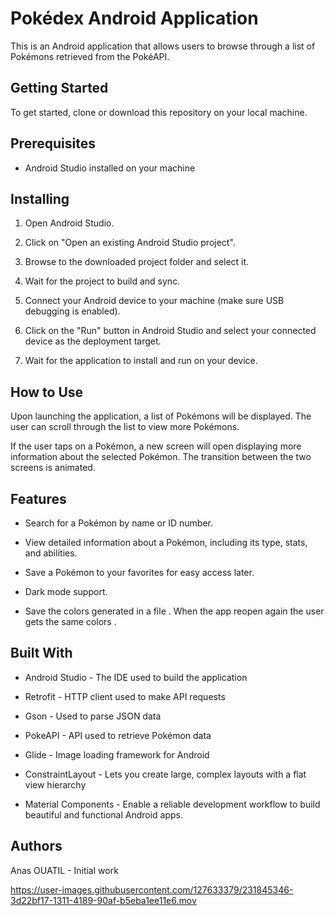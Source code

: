 # Pokédex Android Application

This is an Android application that allows users to browse through a list of Pokémons retrieved from the PokéAPI.

## Getting Started

To get started, clone or download this repository on your local machine.

## Prerequisites

+ Android Studio installed on your machine

## Installing

1. Open Android Studio.

2. Click on "Open an existing Android Studio project".

3. Browse to the downloaded project folder and select it.

4. Wait for the project to build and sync.

5. Connect your Android device to your machine (make sure USB debugging is enabled).

6. Click on the "Run" button in Android Studio and select your connected device as the deployment target.

7. Wait for the application to install and run on your device.

## How to Use

Upon launching the application, a list of Pokémons will be displayed. The user can scroll through the list to view more Pokémons.

If the user taps on a Pokémon, a new screen will open displaying more information about the selected Pokémon. The transition between the two screens is animated.


## Features
+ Search for a Pokémon by name or ID number.

+ View detailed information about a Pokémon, including its type, stats, and abilities.

+ Save a Pokémon to your favorites for easy access later.

+ Dark mode support.

+ Save the colors generated in a file . When the app reopen again the user gets the same colors .

## Built With

+ Android Studio - The IDE used to build the application

+ Retrofit - HTTP client used to make API requests

+ Gson - Used to parse JSON data

+ PokeAPI - API used to retrieve Pokémon data

+ Glide - Image loading framework for Android

+ ConstraintLayout - Lets you create large, complex layouts with a flat view hierarchy

+ Material Components - Enable a reliable development workflow to build beautiful and functional Android apps.


## Authors

Anas OUATIL - Initial work


https://user-images.githubusercontent.com/127633379/231845346-3d22bf17-1311-4189-90af-b5eba1ee11e6.mov


